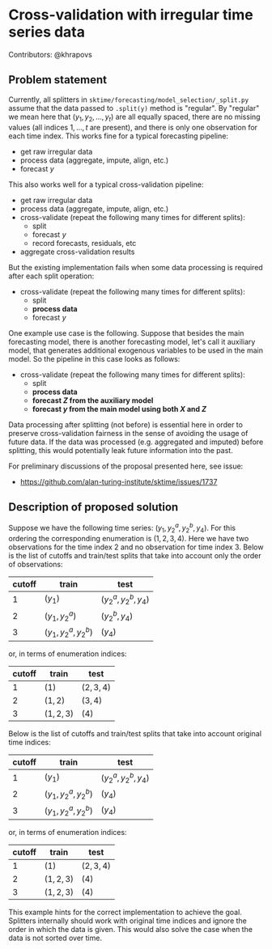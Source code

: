 # Cross-validation with irregular time series data

Contributors: @khrapovs

## Problem statement

Currently, all splitters in `sktime/forecasting/model_selection/_split.py` assume that the data passed to `.split(y)` method is "regular". By "regular" we mean here that $(y_1,y_2,\ldots,y_t)$ are all equally spaced, there are no missing values (all indices $1,\ldots,t$ are present), and there is only one observation for each time index. This works fine for a typical forecasting pipeline:
- get raw irregular data
- process data (aggregate, impute, align, etc.)
- forecast $y$

This also works well for a typical cross-validation pipeline:
- get raw irregular data
- process data (aggregate, impute, align, etc.)
- cross-validate (repeat the following many times for different splits):
  - split
  - forecast $y$
  - record forecasts, residuals, etc
- aggregate cross-validation results

But the existing implementation fails when some data processing is required after each split operation:
- cross-validate (repeat the following many times for different splits):
  - split
  - **process data**
  - forecast $y$

One example use case is the following. Suppose that besides the main forecasting model, there is another forecasting model, let's call it auxiliary model, that generates additional exogenous variables to be used in the main model. So the pipeline in this case looks as follows:
- cross-validate (repeat the following many times for different splits):
  - split
  - **process data**
  - **forecast $Z$ from the auxiliary model**
  - **forecast $y$ from the main model using both $X$ and $Z$**

Data processing after splitting (not before) is essential here in order to preserve cross-validation fairness in the sense of avoiding the usage of future data. If the data was processed (e.g. aggregated and imputed) before splitting, this would potentially leak future information into the past.

For preliminary discussions of the proposal presented here, see issue:
- https://github.com/alan-turing-institute/sktime/issues/1737

## Description of proposed solution

Suppose we have the following time series: $(y_1,y_2^a,y_2^b,y_4)$. For this ordering the corresponding enumeration is $(1,2,3,4)$. Here we have two observations for the time index $2$ and no observation for time index $3$. Below is the list of cutoffs and train/test splits that take into account only the order of observations:

| cutoff | train               | test                |
|--------|---------------------|---------------------|
| 1      | $(y_1)$             | $(y_2^a,y_2^b,y_4)$ |
| 2      | $(y_1,y_2^a)$       | $(y_2^b,y_4)$       |
| 3      | $(y_1,y_2^a,y_2^b)$ | $(y_4)$             |

or, in terms of enumeration indices:

| cutoff | train             | test      |
|--------|-------------------|-----------|
| 1      | $(1)$             | $(2,3,4)$ |
| 2      | $(1,2)$           | $(3,4)$   |
| 3      | $(1,2,3)$         | $(4)$     |

Below is the list of cutoffs and train/test splits that take into account original time indices:

| cutoff | train               | test                |
|--------|---------------------|---------------------|
| 1      | $(y_1)$             | $(y_2^a,y_2^b,y_4)$ |
| 2      | $(y_1,y_2^a,y_2^b)$ | $(y_4)$             |
| 3      | $(y_1,y_2^a,y_2^b)$ | $(y_4)$             |

or, in terms of enumeration indices:

| cutoff | train               | test      |
|--------|---------------------|-----------|
| 1      | $(1)$               | $(2,3,4)$ |
| 2      | $(1,2,3)$           | $(4)$     |
| 3      | $(1,2,3)$           | $(4)$     |

This example hints for the correct implementation to achieve the goal. Splitters internally should work with original time indices and ignore the order in which the data is given. This would also solve the case when the data is not sorted over time.
